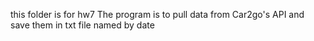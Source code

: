 this folder is for hw7
The program is to pull data from Car2go's API and save them in txt file named by date
